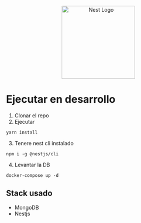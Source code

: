 <p align="center">
  <a href="http://nestjs.com/" target="blank"><img src="https://nestjs.com/img/logo-small.svg" width="200" alt="Nest Logo" /></a>
</p>

# Ejecutar en desarrollo
1. Clonar el repo
2. Ejecutar
```
yarn install
```
3. Tenere nest cli instalado
```
npm i -g @nestjs/cli
```
4. Levantar la DB

```
docker-compose up -d
```
## Stack usado
* MongoDB
* Nestjs

